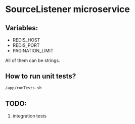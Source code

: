 # SourceListener microservice

## Variables:

* REDIS_HOST
* REDIS_PORT
* PAGINATION_LIMIT

All of them can be strings.

## How to run unit tests?
```bash
/app/runTests.sh
```


## TODO:
1. integration tests
